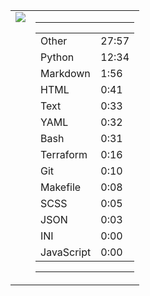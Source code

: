 
<table><tr>
<td valign="top">
  <img src="https://wakatime.com/share/@Aperture/0cd21d5d-ac4f-458d-9c71-d06f479c1297.png" />
</td>

<td valign="top">
  <hr>
  <table>
    <tr><td>Other</td><td>27:57</td></tr><tr><td>Python</td><td>12:34</td></tr><tr><td>Markdown</td><td>1:56</td></tr><tr><td>HTML</td><td>0:41</td></tr><tr><td>Text</td><td>0:33</td></tr><tr><td>YAML</td><td>0:32</td></tr><tr><td>Bash</td><td>0:31</td></tr><tr><td>Terraform</td><td>0:16</td></tr><tr><td>Git</td><td>0:10</td></tr><tr><td>Makefile</td><td>0:08</td></tr><tr><td>SCSS</td><td>0:05</td></tr><tr><td>JSON</td><td>0:03</td></tr><tr><td>INI</td><td>0:00</td></tr><tr><td>JavaScript</td><td>0:00</td></tr>
  </table>
  <hr>
</td>
</tr></table>

